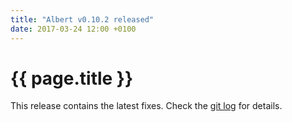 ```yaml
---
title: "Albert v0.10.2 released"
date: 2017-03-24 12:00 +0100
---
```


# {{ page.title }}

This release contains the latest fixes. Check the [git log](https://github.com/albertlauncher/albert/commits/v0.10.2) for details.
